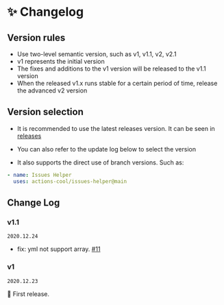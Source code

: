 # ✨ Changelog

## Version rules

- Use two-level semantic version, such as v1, v1.1, v2, v2.1
- v1 represents the initial version
- The fixes and additions to the v1 version will be released to the v1.1 version
- When the released v1.x runs stable for a certain period of time, release the advanced v2 version

## Version selection

- It is recommended to use the latest releases version. It can be seen in [releases](https://github.com/actions-cool/issues-helper/releases)

- You can also refer to the update log below to select the version

- It also supports the direct use of branch versions. Such as:

```yml
- name: Issues Helper
  uses: actions-cool/issues-helper@main
```

## Change Log

### v1.1

`2020.12.24`

- fix: yml not support array. [#11](https://github.com/actions-cool/issues-helper/pull/11)

### v1

`2020.12.23`

🎉 First release.
